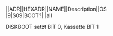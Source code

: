 ||ADR||HEXADR||NAME||Description||OS  
|9|$09|BOOT?| |all  
  
DISKBOOT setzt BIT 0, Kassette BIT 1  

